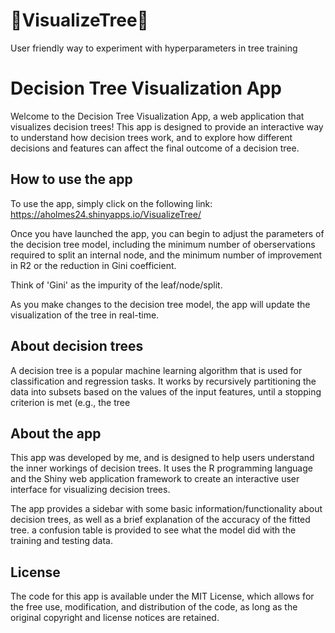 # 🌲VisualizeTree🌲

User friendly way to experiment with hyperparameters in tree training

# Decision Tree Visualization App

Welcome to the Decision Tree Visualization App, a web application that visualizes decision trees! This app is designed to provide an interactive way to understand how decision trees work, and to explore how different decisions and features can affect the final outcome of a decision tree.

## How to use the app

To use the app, simply click on the following link: https://aholmes24.shinyapps.io/VisualizeTree/

Once you have launched the app, you can begin to adjust the parameters of the decision tree model, including the minimum number of oberservations required to split an internal node, and the minimum number of improvement in R<super>2</super> or the reduction in Gini coefficient.

Think of 'Gini' as the impurity of the leaf/node/split.  

As you make changes to the decision tree model, the app will update the visualization of the tree in real-time.

## About decision trees

A decision tree is a popular machine learning algorithm that is used for classification and regression tasks. It works by recursively partitioning the data into subsets based on the values of the input features, until a stopping criterion is met (e.g., the tree

## About the app

This app was developed by me, and is designed to help users understand the inner workings of decision trees. It uses the R programming language and the Shiny web application framework to create an interactive user interface for visualizing decision trees.

The app provides a sidebar with some basic information/functionality about decision trees, as well as a brief explanation of the accuracy of the fitted tree. a confusion table is provided to see what the model did with the training and testing data. 

## License

The code for this app is available under the MIT License, which allows for the free use, modification, and distribution of the code, as long as the original copyright and license notices are retained.